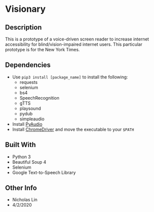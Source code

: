 # Visionary


## Description
This is a prototype of a voice-driven screen reader to increase internet accessibility for blind/vision-impaired internet users. This particular prototype is for the New York Times.

## Dependencies
- Use `pip3 install [package_name]` to install the following:
    - requests
    - selenium
    - bs4
    - SpeechRecognition
    - gTTS
    - playsound
    - pydub
    - simpleaudio
- Install [PyAudio](https://people.csail.mit.edu/hubert/pyaudio/)
- Install [ChromeDriver](https://chromedriver.chromium.org/downloads) and move the executable to your `$PATH`

## Built With
* Python 3
* Beautiful Soup 4
* Selenium
* Google Text-to-Speech Library

## Other Info
- Nicholas Lin
- 4/2/2020